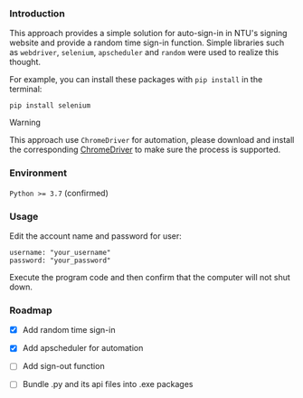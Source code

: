 ### Introduction
This approach provides a simple solution for auto-sign-in in NTU's signing website and provide a random time sign-in function. Simple libraries such as `webdriver`, `selenium`, `apscheduler` and `random` were used to realize this thought.

For example, you can install these packages with `pip install` in the terminal:
```{shell}
pip install selenium
```

> [!WARNING]  
> This approach use `ChromeDriver` for automation, please download and install the corresponding [ChromeDriver](https://developer.chrome.com/docs/chromedriver/downloads?hl=zh-tw) to make sure the process is supported. 

### Environment
`Python >= 3.7` (confirmed)

### Usage
Edit the account name and password for user:
```{python}
username: "your_username"
password: "your_password"
```
Execute the program code and then confirm that the computer will not shut down.

### Roadmap
- [x] Add random time sign-in
- [x] Add apscheduler for automation
- [ ] Add sign-out function
- [ ] Bundle .py and its api files into .exe packages


